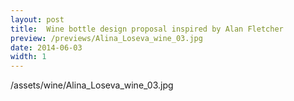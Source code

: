 ```yaml
---
layout: post
title:  Wine bottle design proposal inspired by Alan Fletcher
preview: /previews/Alina_Loseva_wine_03.jpg
date: 2014-06-03
width: 1
---
```

/assets/wine/Alina_Loseva_wine_03.jpg
